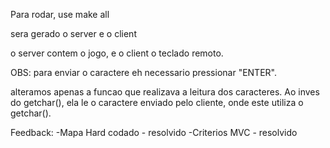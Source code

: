 Para rodar, use make all

sera gerado o server e o client

o server contem o jogo, e o client o teclado remoto.

OBS: para enviar o caractere eh necessario pressionar "ENTER".

alteramos apenas a funcao que realizava a leitura dos caracteres.
Ao inves do getchar(), ela le o caractere enviado pelo cliente, onde este utiliza o getchar().


Feedback: 	-Mapa Hard codado - resolvido
		-Criterios MVC    - resolvido
	
